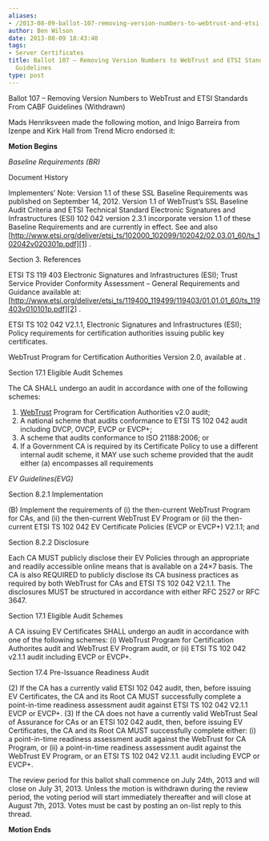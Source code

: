 ```yaml
---
aliases:
- /2013-08-09-ballot-107-removing-version-numbers-to-webtrust-and-etsi-standards-from-cabf-guidelines/
author: Ben Wilson
date: 2013-08-09 18:43:40
tags:
- Server Certificates
title: Ballot 107 – Removing Version Numbers to WebTrust and ETSI Standards From CABF
  Guidelines
type: post
---
```


Ballot 107 – Removing Version Numbers to WebTrust and ETSI Standards From CABF Guidelines (Withdrawn)

Mads Henriksveen made the following motion, and Inigo Barreira from Izenpe and Kirk Hall from Trend Micro endorsed it:

**Motion Begins**

_Baseline Requirements (BR)_

Document History

Implementers’ Note: Version 1.1 of these SSL Baseline Requirements was published on September 14, 2012. Version 1.1 of WebTrust’s SSL Baseline Audit Criteria and ETSI Technical Standard Electronic Signatures and Infrastructures (ESI) 102 042 version 2.3.1 incorporate version 1.1 of these Baseline Requirements and are currently in effect. See and also [http://www.etsi.org/deliver/etsi_ts/102000_102099/102042/02.03.01_60/ts_102042v020301p.pdf][1] .

Section 3. References

ETSI TS 119 403 Electronic Signatures and Infrastructures (ESI); Trust Service Provider Conformity Assessment – General Requirements and Guidance available at: [http://www.etsi.org/deliver/etsi_ts/119400_119499/119403/01.01.01_60/ts_119403v010101p.pdf][2] .

ETSI TS 102 042 V2.1.1, Electronic Signatures and Infrastructures (ESI); Policy requirements for certification authorities issuing public key certificates.

WebTrust Program for Certification Authorities Version 2.0, available at .

Section 17.1 Eligible Audit Schemes

The CA SHALL undergo an audit in accordance with one of the following schemes:

1. [WebTrust][3] Program for Certification Authorities v2.0 audit;
1. A national scheme that audits conformance to ETSI TS 102 042 audit including DVCP, OVCP, EVCP or EVCP+;
1. A scheme that audits conformance to ISO 21188:2006; or
1. If a Government CA is required by its Certificate Policy to use a different internal audit scheme, it MAY use such scheme provided that the audit either (a) encompasses all requirements

_EV Guidelines(EVG)_

Section 8.2.1 Implementation

(B) Implement the requirements of (i) the then-current WebTrust Program for CAs, and (ii) the then-current WebTrust EV Program or (ii) the then-current ETSI TS 102 042 EV Certificate Policies (EVCP or EVCP+) V2.1.1; and

Section 8.2.2 Disclosure

Each CA MUST publicly disclose their EV Policies through an appropriate and readily accessible online means that is available on a 24×7 basis. The CA is also REQUIRED to publicly disclose its CA business practices as required by both WebTrust for CAs and ETSI TS 102 042 V2.1.1. The disclosures MUST be structured in accordance with either RFC 2527 or RFC 3647.

Section 17.1 Eligible Audit Schemes

A CA issuing EV Certificates SHALL undergo an audit in accordance with one of the following schemes:
(i) WebTrust Program for Certification Authorites audit and WebTrust EV Program audit, or
(ii) ETSI TS 102 042 v2.1.1 audit including EVCP or EVCP+.

Section 17.4 Pre-Issuance Readiness Audit

(2) If the CA has a currently valid ETSI 102 042 audit, then, before issuing EV Certificates, the CA and its Root CA MUST successfully complete a point-in-time readiness assessment audit against ETSI TS 102 042 V2.1.1 EVCP or EVCP+. (3) If the CA does not have a currently valid WebTrust Seal of Assurance for CAs or an ETSI 102 042 audit, then, before issuing EV Certificates, the CA and its Root CA MUST successfully complete either: (i) a point-in-time readiness assessment audit against the WebTrust for CA Program, or (ii) a point-in-time readiness assessment audit against the WebTrust EV Program, or an ETSI TS 102 042 V2.1.1. audit including EVCP or EVCP+.

The review period for this ballot shall commence on July 24th, 2013 and will close on July 31, 2013. Unless the motion is withdrawn during the review period, the voting period will start immediately thereafter and will close at August 7th, 2013. Votes must be cast by posting an on-list reply to this thread.

**Motion Ends**

[1]: http://www.etsi.org/deliver/etsi_ts/102000_102099/102042/02.03.01_60/ts_102042v020301p.pdf
[2]: http://www.etsi.org/deliver/etsi_ts/119400_119499/119403/01.01.01_60/ts_119403v010101p.pdf
[3]: /wiki/WebTrust